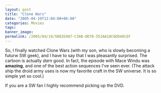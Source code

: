 ```yaml
---
layout: post
title: "Clone Wars"
date: "2005-04-19T12:04:00+06:00"
categories: Movies 
tags: 
banner_image: 
permalink: /2005/04/19/5B02E087-C36B-DD78-552AA18C6DD40CEF
---
```


So, I finally watched Clone Wars (with my son, who is slowly becoming a futurw SW geek), and I have to say that I was pleasantly surprised. The cartoon is actually <i>darn</i> good. In fact, the episode with Mace Windu was <b>amazing</b>, and one of the best action sequences I've seen ever. (The attack ship the droid army uses is now my favorite craft in the SW universe. It is so simple yet so cool.)

If you are a SW fan I highly recommend picking up the DVD.